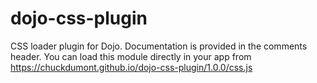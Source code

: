 # dojo-css-plugin
CSS loader plugin for Dojo.  Documentation is provided in the comments header.  You can load this module directly in your app from  https://chuckdumont.github.io/dojo-css-plugin/1.0.0/css.js

